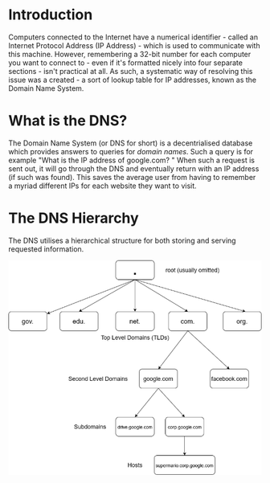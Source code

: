 # Introduction
Computers connected to the Internet have a numerical identifier - called an Internet Protocol Address (IP Address) - which is used to communicate with this machine. However, remembering a 32-bit number for each computer you want to connect to - even if it's formatted nicely into four separate sections - isn't practical at all. As such, a systematic way of resolving this issue was a created - a sort of lookup table for IP addresses, known as the Domain Name System.

# What is the DNS?
The Domain Name System (or DNS for short) is a decentrialised database which provides answers to queries for *domain names*. Such a query is for example "What is the IP address of google.com? " When such a request is sent out, it will go through the DNS and eventually return with an IP address (if such was found). This saves the average user from having to remember a myriad different IPs for each website they want to visit.

# The DNS Hierarchy
The DNS utilises a hierarchical structure for both storing and serving requested information.

![](Resources/Images/DNSHierarchy.png)

